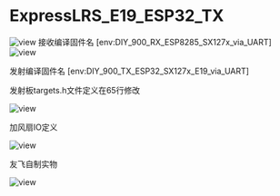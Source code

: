 # ExpressLRS_E19_ESP32_TX
![view](https://github.com/ExpressLRS/ExpressLRS-Hardware/raw/master/img/banner.png?raw=true "elrs view")
接收编译固件名
[env:DIY_900_RX_ESP8285_SX127x_via_UART]
![view](https://github.com/whqsz/ExpressLRS_E19_ESP32_TX/blob/main/RX/915M/915_view.png?raw=true "elrs view")

发射编译固件名
[env:DIY_900_TX_ESP32_SX127x_E19_via_UART]

发射板targets.h文件定义在65行修改

![view](https://github.com/whqsz/ExpressLRS_E19_ESP32_TX/blob/main/link/edit1.png?raw=true "elrs view")

加风扇IO定义

![view](https://github.com/whqsz/ExpressLRS_E19_ESP32_TX/blob/main/link/edit2.png?raw=true "elrs view")

 友飞自制实物
 
![view](https://github.com/whqsz/ExpressLRS_E19_ESP32_TX/blob/main/link/flyapple.jpg "elrs view")

